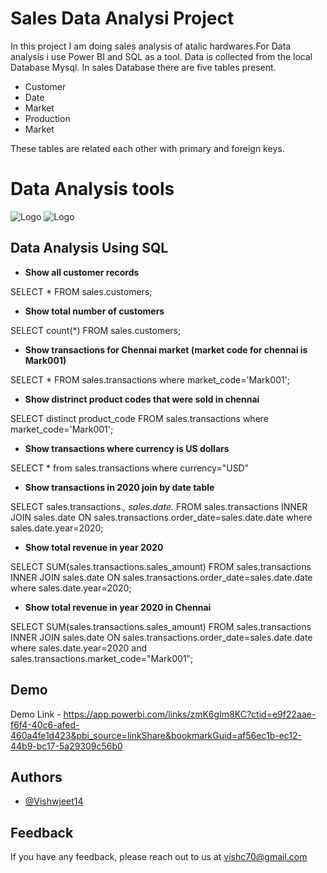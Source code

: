 
# Sales Data Analysi Project 


In this project I am doing sales analysis of atalic hardwares.For Data analysis i use Power BI and SQL as a tool. Data is collected from the local Database Mysql.  In sales Database there are five tables present.

* Customer
* Date 
* Market
* Production
* Market

These tables are related each other with primary and foreign keys.


# Data Analysis tools

![Logo](https://www.pei.com/wp-content/uploads/2016/08/maxresdefaultreduced.jpg)
![Logo](https://download.logo.wine/logo/MySQL/MySQL-Logo.wine.png)

## Data Analysis Using SQL

* **Show all customer records**

SELECT * FROM sales.customers;

* **Show total number of customers**

SELECT count(*) FROM sales.customers;

* **Show transactions for Chennai market (market code for chennai is Mark001)**

SELECT * FROM sales.transactions where market_code='Mark001';

* **Show distrinct product codes that were sold in chennai**

SELECT distinct product_code FROM sales.transactions where market_code='Mark001';

* **Show transactions where currency is US dollars**

SELECT * from sales.transactions where currency="USD"

* **Show transactions in 2020 join by date table**

SELECT sales.transactions.*, sales.date.* FROM sales.transactions INNER JOIN sales.date ON sales.transactions.order_date=sales.date.date where sales.date.year=2020;

* **Show total revenue in year 2020**

SELECT SUM(sales.transactions.sales_amount) FROM sales.transactions INNER JOIN sales.date ON sales.transactions.order_date=sales.date.date where sales.date.year=2020;

* **Show total revenue in year 2020 in Chennai**

SELECT SUM(sales.transactions.sales_amount) FROM sales.transactions INNER JOIN sales.date ON sales.transactions.order_date=sales.date.date where sales.date.year=2020 and sales.transactions.market_code="Mark001";
## Demo

Demo Link - https://app.powerbi.com/links/zmK6gIm8KC?ctid=e9f22aae-f6f4-40c6-afed-460a4fe1d423&pbi_source=linkShare&bookmarkGuid=af56ec1b-ec12-44b9-bc17-5a29309c56b0
## Authors

- [@Vishwjeet14](https://github.com/vishwjeet14)


## Feedback

If you have any feedback, please reach out to us at vishc70@gmail.com

